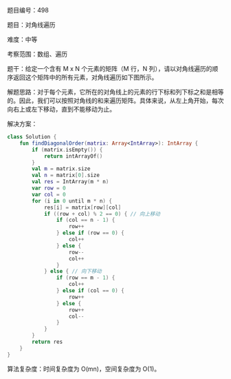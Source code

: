 题目编号：498

题目：对角线遍历

难度：中等

考察范围：数组、遍历

题干：给定一个含有 M x N 个元素的矩阵（M 行，N 列），请以对角线遍历的顺序返回这个矩阵中的所有元素，对角线遍历如下图所示。

解题思路：对于每个元素，它所在的对角线上的元素的行下标和列下标之和是相等的。因此，我们可以按照对角线的和来遍历矩阵。具体来说，从左上角开始，每次向右上或左下移动，直到不能移动为止。

解决方案：

```kotlin
class Solution {
    fun findDiagonalOrder(matrix: Array<IntArray>): IntArray {
        if (matrix.isEmpty()) {
            return intArrayOf()
        }
        val m = matrix.size
        val n = matrix[0].size
        val res = IntArray(m * n)
        var row = 0
        var col = 0
        for (i in 0 until m * n) {
            res[i] = matrix[row][col]
            if ((row + col) % 2 == 0) { // 向上移动
                if (col == n - 1) {
                    row++
                } else if (row == 0) {
                    col++
                } else {
                    row--
                    col++
                }
            } else { // 向下移动
                if (row == m - 1) {
                    col++
                } else if (col == 0) {
                    row++
                } else {
                    row++
                    col--
                }
            }
        }
        return res
    }
}
```

算法复杂度：时间复杂度为 O(mn)，空间复杂度为 O(1)。